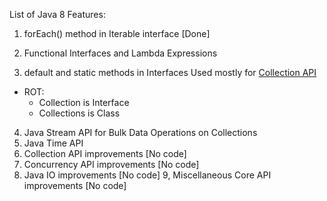 
List of Java 8 Features:

1. forEach() method in Iterable interface [Done]

2. Functional Interfaces and Lambda Expressions
3. default and static methods in Interfaces
Used mostly for [Collection API](https://www.journaldev.com/1260/collections-in-java-tutorial)

- ROT: 
    - Collection is Interface
    - Collections is Class

4. Java Stream API for Bulk Data Operations on Collections
5. Java Time API
6. Collection API improvements [No code]
7. Concurrency API improvements [No code]
8. Java IO improvements [No code]
9,  Miscellaneous Core API improvements [No code]